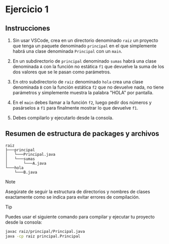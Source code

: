 # Ejercicio 1

## Instrucciones

1. Sin usar VSCode, crea en un directorio denominado `raiz` un proyecto que tenga un paquete denominado `principal` en el que simplemente habrá una clase denominada `Principal` con un `main`.

2. En un subdirectorio de `principal` denominado `sumas` habrá una clase denominada `A` con la función no estática `f1` que devuelve la suma de los dos valores que se le pasan como parámetros.

3. En otro subdirectorio de `raiz` denominado `hola` crea una clase denominada `B` con la función estática `f2` que no devuelve nada, no tiene parámetros y simplemente muestra la palabra "HOLA" por pantalla.

4. En el `main` debes llamar a la función `f2`, luego pedir dos números y pasárselos a `f1` para finalmente mostrar lo que devuelve `f1`.

5. Debes compilarlo y ejecutarlo desde la consola.

## Resumen de estructura de packages y archivos

```plaintext
raiz
├───principal
│   └───Principal.java
│   └───sumas
│       └───A.java
└───hola
    └───B.java
```

>[!NOTE]
> Asegúrate de seguir la estructura de directorios y nombres de clases exactamente como se indica para evitar errores de compilación.

>[!TIP]
> Puedes usar el siguiente comando para compilar y ejecutar tu proyecto desde la consola:
> ```sh
> javac raiz/principal/Principal.java
> java -cp raiz principal.Principal
> ```